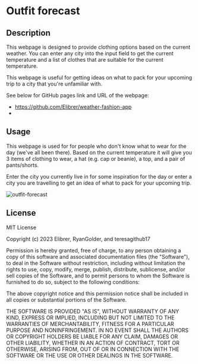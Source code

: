 # Outfit forecast

## Description

This webpage is designed to provide clothing options based on the current weather. You can enter any city into the input field to get the current temperature and a list of clothes that are suitable for the current temperature.

This webpage is useful for getting ideas on what to pack for your upcoming trip to a city that you're unfamiliar with.

See below for GitHub pages link and URL of the webpage:
- https://github.com/Elibrer/weather-fashion-app
- 

## Usage

This webpage is used for for people who don't know what to wear for the day (we've all been there). Based on the current temperature it will give you 3 items of clothing to wear, a hat (e.g. cap or beanie), a top, and a pair of pants/shorts.

Enter the city you currently live in for some inspiration for the day or enter a city you are travelling to get an idea of what to pack for your upcoming trip.

![outfit-forecast](https://user-images.githubusercontent.com/121011030/228145070-00170d88-ceb7-4f98-a07c-a004c517f5ee.png)

## License

MIT License

Copyright (c) 2023 Elibrer, RyanGolder, and teresagithub17

Permission is hereby granted, free of charge, to any person obtaining a copy
of this software and associated documentation files (the "Software"), to deal
in the Software without restriction, including without limitation the rights
to use, copy, modify, merge, publish, distribute, sublicense, and/or sell
copies of the Software, and to permit persons to whom the Software is
furnished to do so, subject to the following conditions:

The above copyright notice and this permission notice shall be included in all
copies or substantial portions of the Software.

THE SOFTWARE IS PROVIDED "AS IS", WITHOUT WARRANTY OF ANY KIND, EXPRESS OR
IMPLIED, INCLUDING BUT NOT LIMITED TO THE WARRANTIES OF MERCHANTABILITY,
FITNESS FOR A PARTICULAR PURPOSE AND NONINFRINGEMENT. IN NO EVENT SHALL THE
AUTHORS OR COPYRIGHT HOLDERS BE LIABLE FOR ANY CLAIM, DAMAGES OR OTHER
LIABILITY, WHETHER IN AN ACTION OF CONTRACT, TORT OR OTHERWISE, ARISING FROM,
OUT OF OR IN CONNECTION WITH THE SOFTWARE OR THE USE OR OTHER DEALINGS IN THE
SOFTWARE.
